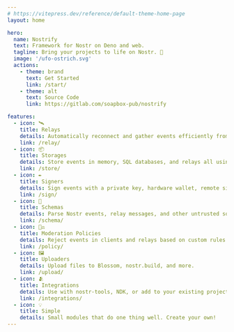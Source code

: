 ```yaml
---
# https://vitepress.dev/reference/default-theme-home-page
layout: home

hero:
  name: Nostrify
  text: Framework for Nostr on Deno and web.
  tagline: Bring your projects to life on Nostr. 🌱
  image: '/ufo-ostrich.svg'
  actions:
    - theme: brand
      text: Get Started
      link: /start/
    - theme: alt
      text: Source Code
      link: https://gitlab.com/soapbox-pub/nostrify

features:
  - icon: 🛰️
    title: Relays
    details: Automatically reconnect and gather events efficiently from pools.
    link: /relay/
  - icon: 📦
    title: Storages
    details: Store events in memory, SQL databases, and relays all using the same interface.
    link: /store/
  - icon: ✒️
    title: Signers
    details: Sign events with a private key, hardware wallet, remote signer, and more.
    link: /sign/
  - icon: 📜
    title: Schemas
    details: Parse Nostr events, relay messages, and other untrusted sources.
    link: /schema/
  - icon: 👩‍⚖️
    title: Moderation Policies
    details: Reject events in clients and relays based on custom rules.
    link: /policy/
  - icon: 🖼️
    title: Uploaders
    details: Upload files to Blossom, nostr.build, and more.
    link: /upload/
  - icon: 🫂
    title: Integrations
    details: Use with nostr-tools, NDK, or add to your existing project.
    link: /integrations/
  - icon: 💡
    title: Simple
    details: Small modules that do one thing well. Create your own!
---
```

